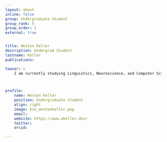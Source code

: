 ```yaml
---
layout: about
inline: false
group: Undergraduate Student
group_rank: 5
group_order: 1
external: true


title: Weston Keller
description: Undergrad Student
lastname: Keller
publications: 

teaser: >
    I am currently studying Linguistics, Neuroscience, and Computer Science through the Symbolic Systems B.S. program. My current research interests include action-oriented language and executive function during goal-oriented visuospatial tasks. I'm excited to gain experience with neural imaging techniques and machine learning tools. In the future, I'd like to explore auditory processing of linguistic and musical illusions, with a focus on plasticity and tonal exposure during early development. In my free time, I like to play violin, make short documentary films, and explore nature.



profile:
    name: Weston Keller
    position: Undergraduate Student
    align: right
    image: bio_westonkeller.png
    email: 
    website: https://www.wkeller.dev/
    twitter: 
    orcid: 

---
```


